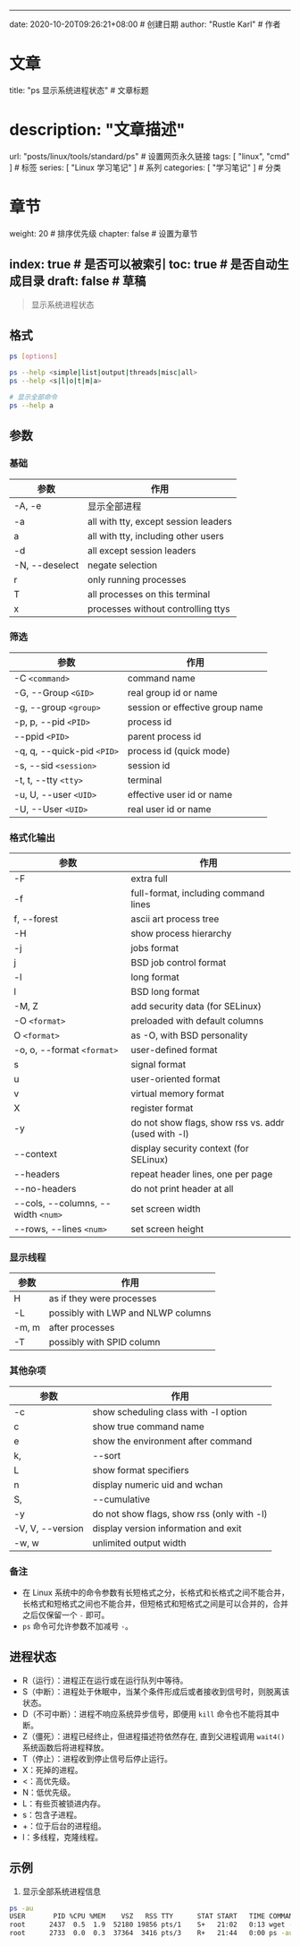 ---
date: 2020-10-20T09:26:21+08:00  # 创建日期
author: "Rustle Karl"  # 作者

# 文章
title: "ps 显示系统进程状态"  # 文章标题
# description: "文章描述"
url:  "posts/linux/tools/standard/ps"  # 设置网页永久链接
tags: [ "linux", "cmd" ]  # 标签
series: [ "Linux 学习笔记" ]  # 系列
categories: [ "学习笔记" ]  # 分类

# 章节
weight: 20 # 排序优先级
chapter: false  # 设置为章节

index: true  # 是否可以被索引
toc: true  # 是否自动生成目录
draft: false  # 草稿
----

> 显示系统进程状态

## 格式

```bash
ps [options]

ps --help <simple|list|output|threads|misc|all>
ps --help <s|l|o|t|m|a>

# 显示全部命令
ps --help a
```

## 参数

### 基础

| 参数 | 作用 |
| -------- | -------- |
| -A, -e | 显示全部进程 |
| -a | all with tty, except session leaders |
| a | all with tty, including other users |
| -d | all except session leaders |
| -N, --deselect | negate selection |
| r | only running processes |
| T | all processes on this terminal |
| x | processes without controlling ttys |

### 筛选

| 参数 | 作用 |
| -------- | -------- |
| -C `<command>` | command name |
| -G, --Group `<GID>` | real group id or name |
| -g, --group `<group>` | session or effective group name |
| -p, p, --pid `<PID>` | process id |
| --ppid `<PID>` | parent process id |
| -q, q, --quick-pid `<PID>` | process id (quick mode) |
| -s, --sid `<session>` | session id |
| -t, t, --tty `<tty>` | terminal |
| -u, U, --user `<UID>` | effective user id or name |
| -U, --User `<UID>` | real user id or name |

### 格式化输出

| 参数 | 作用 |
| -------- | -------- |
| -F | extra full |
| -f | full-format, including command lines |
| f, --forest | ascii art process tree |
| -H | show process hierarchy |
| -j | jobs format |
| j | BSD job control format |
| -l | long format |
| l | BSD long format |
| -M, Z | add security data (for SELinux) |
| -O `<format>` | preloaded with default columns |
| O `<format>` | as -O, with BSD personality |
| -o, o, --format `<format>` | user-defined format |
| s | signal format |
| u | user-oriented format |
| v | virtual memory format |
| X | register format |
| -y | do not show flags, show rss vs. addr (used with -l) |
| --context | display security context (for SELinux) |
| --headers | repeat header lines, one per page |
| --no-headers | do not print header at all |
| --cols, --columns, --width `<num>` | set screen width |
| --rows, --lines `<num>` | set screen height |

### 显示线程

| 参数 | 作用 |
| ----- | -------- |
| H | as if they were processes |
| -L | possibly with LWP and NLWP columns |
| -m, m | after processes |
| -T | possibly with SPID column |

### 其他杂项

| 参数 | 作用 |
| -------- | -------- |
| -c | show scheduling class with -l option |
| c | show true command name |
| e | show the environment after command |
| k, | --sort | specify sort order as: [+ | -]key[,[+ | -]key[,...]] |
| L | show format specifiers |
| n | display numeric uid and wchan |
| S, | --cumulative | include some dead child process data |
| -y | do not show flags, show rss (only with -l) |
| -V, V, --version | display version information and exit |
| -w, w | unlimited output width |

### 备注

- 在 Linux 系统中的命令参数有长短格式之分，长格式和长格式之间不能合并，长格式和短格式之间也不能合并，但短格式和短格式之间是可以合并的，合并之后仅保留一个 `-` 即可。
- `ps` 命令可允许参数不加减号 `-`。

## 进程状态

- R（运行）：进程正在运行或在运行队列中等待。
- S（中断）：进程处于休眠中，当某个条件形成后或者接收到信号时，则脱离该
状态。
- D（不可中断）：进程不响应系统异步信号，即便用 `kill` 命令也不能将其中断。
- Z（僵死）：进程已经终止，但进程描述符依然存在, 直到父进程调用 `wait4()` 系统函数后将进程释放。
- T（停止）：进程收到停止信号后停止运行。
- X：死掉的进程。
- <：高优先级。
- N：低优先级。
- L：有些页被锁进内存。
- s：包含子进程。
- +：位于后台的进程组。
- l：多线程，克隆线程。

## 示例

1. 显示全部系统进程信息

```bash
ps -au
USER       PID %CPU %MEM    VSZ   RSS TTY      STAT START   TIME COMMAND
root      2437  0.5  1.9  52180 19856 pts/1    S+   21:02   0:13 wget -r -p http://www.linuxprobe.com
root      2733  0.0  0.3  37364  3416 pts/3    R+   21:44   0:00 ps -au
```
